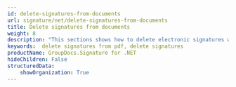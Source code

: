 ```yaml
---
id: delete-signatures-from-documents
url: signature/net/delete-signatures-from-documents
title: Delete signatures from documents
weight: 8
description: "This sections shows how to delete electronic signatures with GroupDocs.Signature API."
keywords:  delete signatures from pdf, delete signatures
productName: GroupDocs.Signature for .NET
hideChildren: False
structuredData:
    showOrganization: True
---
```

